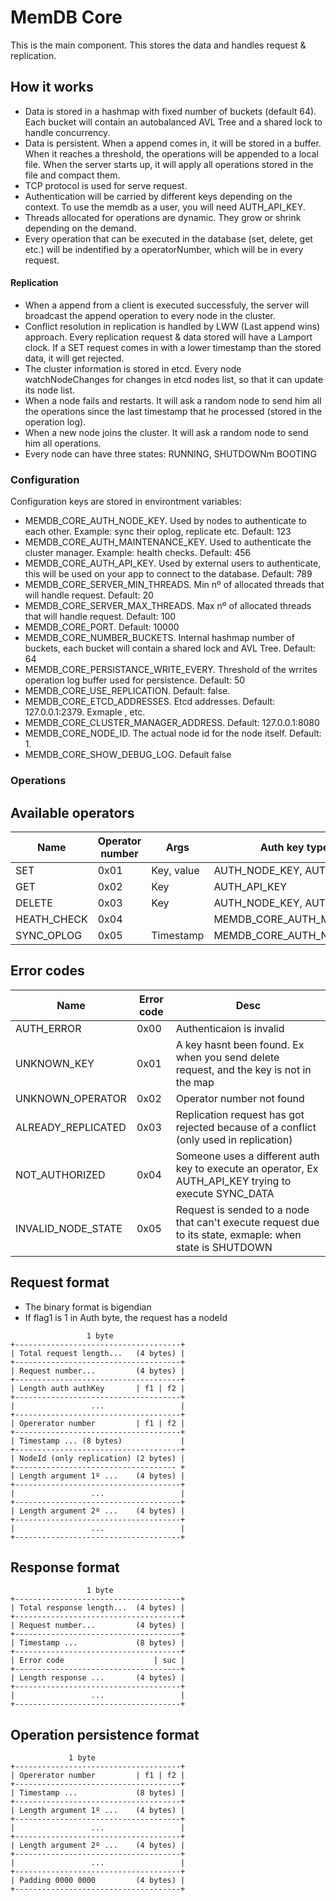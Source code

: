# MemDB Core

This is the main component. This stores the data and handles request & replication.

## How it works
- Data is stored in a hashmap with fixed number of buckets (default 64). Each bucket will contain an autobalanced AVL Tree and a shared lock to handle concurrency.
- Data is persistent. When a append comes in, it will be stored in a buffer. When it reaches a threshold, the operations will be appended to a local file. When the server starts up, it will apply all operations stored in the file and compact them.
- TCP protocol is used for serve request.
- Authentication will be carried by different keys depending on the context. To use the memdb as a user, you will need AUTH_API_KEY.
- Threads allocated for operations are dynamic. They grow or shrink depending on the demand.
- Every operation that can be executed in the database (set, delete, get etc.) will be indentified by a operatorNumber, which will be in every request.
#### Replication
- When a append from a client is executed successfuly, the server will broadcast the append operation to every node in the cluster.
- Conflict resolution in replication is handled by LWW (Last append wins) approach. Every replication request & data stored will have a Lamport clock. If a SET request comes in with a lower timestamp than the stored data, it will get rejected.
- The cluster information is stored in etcd. Every node watchNodeChanges for changes in etcd nodes list, so that it can update its node list.
- When a node fails and restarts. It will ask a random node to send him all the operations since the last timestamp that he processed (stored in the operation log).
- When a new node joins the cluster. It will ask a random node to send him all operations.
- Every node can have three states: RUNNING, SHUTDOWNm BOOTING

### Configuration
Configuration keys are stored in environtment variables:
- MEMDB_CORE_AUTH_NODE_KEY. Used by nodes to authenticate to each other. Example: sync their oplog, replicate etc. Default: 123
- MEMDB_CORE_AUTH_MAINTENANCE_KEY. Used to authenticate the cluster manager. Example: health checks. Default: 456
- MEMDB_CORE_AUTH_API_KEY. Used by external users to authenticate, this will be used on your app to connect to the database. Default: 789
- MEMDB_CORE_SERVER_MIN_THREADS. Min nº of allocated threads that will handle request. Default: 20
- MEMDB_CORE_SERVER_MAX_THREADS. Max nº of allocated threads that will handle request. Default: 100
- MEMDB_CORE_PORT. Default: 10000
- MEMDB_CORE_NUMBER_BUCKETS. Internal hashmap number of buckets, each bucket will contain a shared lock and AVL Tree. Default: 64
- MEMDB_CORE_PERSISTANCE_WRITE_EVERY. Threshold of the wrrites operation log buffer used for persistence. Default: 50
- MEMDB_CORE_USE_REPLICATION. Default: false.
- MEMDB_CORE_ETCD_ADDRESSES. Etcd addresses. Default: 127.0.0.1:2379. Exmaple <address1>,<address2> etc.
- MEMDB_CORE_CLUSTER_MANAGER_ADDRESS. Default: 127.0.0.1:8080
- MEMDB_CORE_NODE_ID. The actual node id for the node itself. Default: 1.
- MEMDB_CORE_SHOW_DEBUG_LOG. Default false

### Operations
## Available operators
| **Name**    | **Operator number** | **Args**   | **Auth key type required**      |
|-------------|---------------------|------------|---------------------------------|
| SET         | 0x01                | Key, value | AUTH_NODE_KEY, AUTH_API_KEY     |
| GET         | 0x02                | Key        | AUTH_API_KEY                    |
| DELETE      | 0x03                | Key        | AUTH_NODE_KEY, AUTH_API_KEY     |
| HEATH_CHECK | 0x04                |            | MEMDB_CORE_AUTH_MAINTENANCE_KEY |
| SYNC_OPLOG  | 0x05                | Timestamp  | MEMDB_CORE_AUTH_NODE_KEY        |

## Error codes
| **Name**           | **Error code** | **Desc**                                                                                                 |
|--------------------|----------------|----------------------------------------------------------------------------------------------------------|
| AUTH_ERROR         | 0x00           | Authenticaion is invalid                                                                                 |
| UNKNOWN_KEY        | 0x01           | A key hasnt been found. Ex when you send delete request, and the key is not in the map                   |
| UNKNOWN_OPERATOR   | 0x02           | Operator number not found                                                                                |
| ALREADY_REPLICATED | 0x03           | Replication request has got rejected because of a conflict (only used in replication)                    |
| NOT_AUTHORIZED     | 0x04           | Someone uses a different auth key to execute an operator, Ex AUTH_API_KEY trying to execute SYNC_DATA    |
| INVALID_NODE_STATE | 0x05           | Request is sended to a node that can't execute request due to its state, exmaple: when state is SHUTDOWN |

## Request format
- The binary format is bigendian
- If flag1 is 1 in Auth byte, the request has a nodeId

````
                 1 byte
+-------------------------------------+
| Total request length...   (4 bytes) |                 
+-------------------------------------+
| Request number...         (4 bytes) | 
+-------------------------------------+
| Length auth authKey       | f1 | f2 |   
+-------------------------------------+   
|                 ...                 | 
+-------------------------------------+
| Opererator number         | f1 | f2 |   
+-------------------------------------+
| Timestamp ... (8 bytes)             |
+-------------------------------------+
| NodeId (only replication) (2 bytes) |
+------------------------------------ +   
| Length argument 1º ...    (4 bytes) |
+-------------------------------------+
|                 ...                 | 
+-------------------------------------+
| Length argument 2º ...    (4 bytes) | 
+-------------------------------------+
|                 ...                 | 
+-------------------------------------+
````

## Response format
````
                 1 byte
+-------------------------------------+
| Total response length...  (4 bytes) |                 
+-------------------------------------+
| Request number...         (4 bytes) | 
+-------------------------------------+
| Timestamp ...             (8 bytes) |
+-------------------------------------+   
| Error code                    | suc |   
+-------------------------------------+   
| Length response ...       (4 bytes) |
+-------------------------------------+   
|                 ...                 | 
+-------------------------------------+
````

## Operation persistence format
````
             1 byte
+-------------------------------------+
| Opererator number         | f1 | f2 |   
+-------------------------------------+
| Timestamp ...             (8 bytes) |
+-------------------------------------+   
| Length argument 1º ...    (4 bytes) |
+-------------------------------------+
|                 ...                 | 
+-------------------------------------+
| Length argument 2º ...    (4 bytes) | 
+-------------------------------------+
|                 ...                 | 
+-------------------------------------+
| Padding 0000 0000         (4 bytes) |
+-------------------------------------+

````

